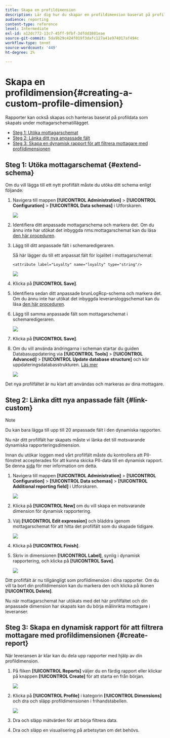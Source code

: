 ```yaml
---
title: Skapa en profildimension
description: Lär dig hur du skapar en profildimension baserat på profildata.
audience: reporting
content-type: reference
level: Intermediate
exl-id: a12dc772-13c7-45ff-9fbf-3dfdd3801eae
source-git-commit: 5da9b29c424f019f3dafc127a41e974017af494c
workflow-type: tm+mt
source-wordcount: '449'
ht-degree: 2%

---
```


# Skapa en profildimension{#creating-a-custom-profile-dimension}

Rapporter kan också skapas och hanteras baserat på profildata som skapats under mottagarschematillägget.

* [Steg 1: Utöka mottagarschemat](##extend-schema)
* [Steg 2: Länka ditt nya anpassade fält](#link-custom)
* [Steg 3: Skapa en dynamisk rapport för att filtrera mottagare med profildimensionen](#create-report)

## Steg 1: Utöka mottagarschemat {#extend-schema}

Om du vill lägga till ett nytt profilfält måste du utöka ditt schema enligt följande:

1. Navigera till mappen **[!UICONTROL Administration]** > **[!UICONTROL Configuration]** > **[!UICONTROL Data schemas]** i Utforskaren.

   ![](assets/custom_field_1.png)

1. Identifiera ditt anpassade mottagarschema och markera det. Om du ännu inte har utökat det inbyggda nms:mottagarschemat kan du läsa [den här proceduren](https://experienceleague.adobe.com/en/docs/campaign/campaign-v8/developer/shemas-forms/extend-schema).

1. Lägg till ditt anpassade fält i schemaredigeraren.

   Så här lägger du till ett anpassat fält för lojalitet i mottagarschemat:

   ```
   <attribute label="Loyalty" name="loyalty" type="string"/>
   ```

   ![](assets/custom_field_2.png)

1. Klicka på **[!UICONTROL Save]**.

1. Identifiera sedan ditt anpassade brunLogRcp-schema och markera det. Om du ännu inte har utökat det inbyggda leveransloggschemat kan du läsa [den här proceduren](https://experienceleague.adobe.com/en/docs/campaign/campaign-v8/developer/shemas-forms/extend-schema).

1. Lägg till samma anpassade fält som mottagarschemat i schemaredigeraren.

   ![](assets/custom_field_3.png)

1. Klicka på **[!UICONTROL Save]**.

1. Om du vill använda ändringarna i scheman startar du guiden Databasuppdatering via **[!UICONTROL Tools]** > **[!UICONTROL Advanced]** > **[!UICONTROL Update database structure]** och kör uppdateringsdatabasstrukturen. [Läs mer](https://experienceleague.adobe.com/en/docs/campaign/campaign-v8/developer/shemas-forms/update-database-structure)

   ![](assets/custom_field_4.png)

Det nya profilfältet är nu klart att användas och markeras av dina mottagare.

## Steg 2: Länka ditt nya anpassade fält {#link-custom}

>[!NOTE]
>
> Du kan bara lägga till upp till 20 anpassade fält i den dynamiska rapporten.

Nu när ditt profilfält har skapats måste vi länka det till motsvarande dynamiska rapporteringsdimension.

Innan du utökar loggen med vårt profilfält måste du kontrollera att PII-fönstret accepterades för att kunna skicka PII-data till en dynamisk rapport. Se denna [sida](pii-agreement.md) för mer information om detta.

1. Navigera till mappen **[!UICONTROL Administration]** > **[!UICONTROL Configuration]** > **[!UICONTROL Data schemas]** > **[!UICONTROL Additional reporting field]** i Utforskaren.

   ![](assets/custom_field_5.png)

1. Klicka på **[!UICONTROL New]** om du vill skapa en motsvarande dimension för dynamisk rapportering.

1. Välj **[!UICONTROL Edit expression]** och bläddra igenom mottagarschemat för att hitta det profilfält som du skapade tidigare.

   ![](assets/custom_field_6.png)

1. Klicka på **[!UICONTROL Finish]**.

1. Skriv in dimensionen **[!UICONTROL Label]**, synlig i dynamisk rapportering, och klicka på **[!UICONTROL Save]**.

   ![](assets/custom_field_7.png)

Ditt profilfält är nu tillgängligt som profildimension i dina rapporter. Om du vill ta bort din profildimension kan du markera den och klicka på ikonen **[!UICONTROL Delete]**.

Nu när mottagarschemat har utökats med det här profilfältet och din anpassade dimension har skapats kan du börja målinrikta mottagare i leveranser.

## Steg 3: Skapa en dynamisk rapport för att filtrera mottagare med profildimensionen {#create-report}

När leveransen är klar kan du dela upp rapporter med hjälp av din profildimension.

1. På fliken **[!UICONTROL Reports]** väljer du en färdig rapport eller klickar på knappen **[!UICONTROL Create]** för att starta en från början.

   ![](assets/custom_field_8.png)

1. Klicka på **[!UICONTROL Profile]** i kategorin **[!UICONTROL Dimensions]** och dra och släpp profildimensionen i frihandstabellen.

   ![](assets/custom_field_9.png)

1. Dra och släpp mätvärden för att börja filtrera data.

1. Dra och släpp en visualisering på arbetsytan om det behövs.

